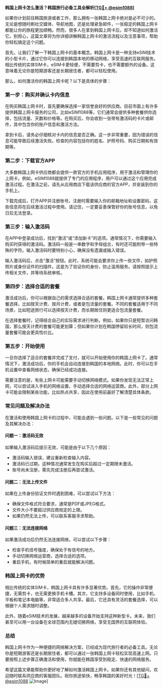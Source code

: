 **韩国上网卡怎么激活？韩国旅行必备工具全解析[[TG💪+ @esim1088](https://t.me/s/esim1088)]**

如果你计划前往韩国旅游或者工作，那么拥有一张韩国上网卡绝对是必不可少的。无论是想随时刷社交媒体、导航地图，还是处理紧急邮件，一张稳定的韩国上网卡都能让你的旅程更加顺畅。然而，很多人在拿到韩国上网卡后，却不知道如何激活它。别担心，这篇文章将为你详细讲解韩国上网卡的激活流程以及注意事项，帮助你轻松搞定这个问题。

首先，让我们了解一下韩国上网卡的基本概念。韩国上网卡是一种支持eSIM技术的小型卡片，通过它你可以连接到韩国本地的移动网络，享受高速的互联网服务。相比传统的实体SIM卡，eSIM卡更轻便，不需要剪卡，也不需要额外的设备。这意味着无论你是短期游客还是长期居住者，都可以轻松使用。

那么，如何激活你的韩国上网卡呢？以下是具体的步骤：

### **第一步：购买并确认卡内信息**
在购买韩国上网卡时，首先要确保选择一家信誉良好的供应商。目前市面上有许多提供韩国上网卡服务的公司，比如eSIM1088等，它们通常会提供多种套餐供你选择，包括流量、天数和价格等。在购买后，你会收到一张带有激活码的卡片或邮件，其中包含你的账户信息和激活方法。

拿到卡后，请务必仔细核对卡内的信息是否正确。这一步非常重要，因为错误的信息可能导致后续激活失败。检查的内容包括你的姓名、护照号码、购买日期和有效期等。

### **第二步：下载官方APP**
大多数韩国上网卡供应商都会提供一款官方的手机应用程序，用于激活和管理你的上网卡。例如，eSIM1088就提供了专门的应用程序，用户可以通过这个应用完成激活过程。在激活之前，请先从应用商店下载该供应商的官方APP，并安装到你的手机上。

下载完成后，打开APP并注册账号。注册时需要输入你的邮箱地址和设置密码，这些信息将在后续激活过程中使用。请记住，一定要妥善保管好你的账号信息，以免日后无法登录。

### **第三步：输入激活码**
在APP中登录成功后，找到“激活”或“添加新卡”的选项。通常情况下，你需要输入购买时获得的激活码。激活码一般是一串数字和字母组合，有时还可能附带一些特殊的字符。输入激活码时要特别小心，确保没有遗漏或输入错误。

输入激活码后，点击“激活”按钮。此时，系统可能会要求你上传一些文件，如护照照片或身份证件的扫描件。这是为了验证你的身份，防止滥用服务。请按照提示上传相关文件，并等待系统审核。

### **第四步：选择合适的套餐**
激活成功后，你可以根据自己的需求选择合适的套餐。韩国上网卡通常提供多种套餐选择，比如按天计费、按月计费，或者是包流量的套餐。不同的套餐适用于不同场景，比如短途旅行可以选择按天计费，而长期居住则更适合包流量套餐。

在选择套餐时，记得结合自己的实际需求进行判断。例如，如果你只是短暂访问韩国，那么按天计费的套餐可能更划算；但如果你计划在韩国停留较长时间，则包流量套餐可能会更具性价比。

### **第五步：开始使用**
一旦你选择了适合的套餐并完成了支付，就可以开始使用你的韩国上网卡了。通常情况下，激活成功后，你的手机会自动连接到韩国的本地网络。此时，你可以在手机设置中查看网络状态，确保已经成功连接。

需要注意的是，有些上网卡可能需要手动切换网络模式。如果你发现无法正常上网，可以尝试进入手机的网络设置，手动选择合适的网络运营商。此外，部分上网卡可能会限制某些功能，比如热点共享，因此在使用前最好了解清楚具体条款。

### **常见问题及解决办法**
在激活和使用韩国上网卡的过程中，可能会遇到一些问题。以下是一些常见的问题及其解决办法：

#### **问题一：激活码无效**
如果输入激活码后提示无效，可能是由于以下几个原因：
- 激活码输入错误，建议重新检查输入内容。
- 激活码已过期，这种情况通常发生在购买后超过一定期限未激活。
- 账号尚未注册，需先完成注册后再尝试激活。

#### **问题二：无法上传文件**
如果在上传身份验证文件时遇到困难，可以尝试以下方法：
- 确保文件格式符合要求，通常是PDF或JPEG格式。
- 文件大小不要超过供应商规定的上限。
- 如果仍然无法上传，可以联系客服寻求帮助。

#### **问题三：无法连接网络**
如果激活成功后仍然无法连接网络，可以尝试以下步骤：
- 检查手机信号强度，确保处于有信号的地方。
- 手动切换网络运营商，选择合适的选项。
- 重启手机，有时候简单的重启就能解决问题。

### **韩国上网卡的优势**
相比传统的实体SIM卡，韩国上网卡具有许多显著优势。首先，它的操作非常便捷，无需剪卡，也无需更换手机卡槽。其次，它支持多设备同时使用，比如手机、平板和笔记本电脑等，非常适合多人共享。最后，它还具有灵活的套餐选择，可以根据个人需求随时调整。

此外，随着eSIM技术的发展，越来越多的设备开始支持这种新型卡。未来，我们甚至可以用一台设备在全球范围内无缝切换网络，享受无国界的互联网体验。

### **总结**
韩国上网卡作为一种便捷的网络解决方案，已经成为现代旅行者的必备工具。无论你是短期游客还是长期居住者，都可以通过一张韩国上网卡轻松实现高速上网。只要按照上述步骤正确激活和使用，你就能在韩国享受到稳定、快速的网络服务。

希望这篇文章能帮助你更好地了解如何激活韩国上网卡。如果你还有其他疑问，欢迎随时联系供应商的客服团队。祝你旅途愉快，畅享韩国的美好时光！[[TG💪+ @esim1088](https://t.me/s/esim1088) ![Image](https://i.postimg.cc/4NQfJmqS/Snipaste-2025-05-13-00-14-12.png)]